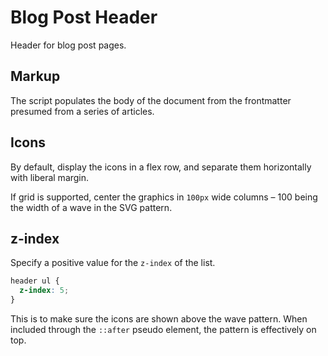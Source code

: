 # Blog Post Header

Header for blog post pages.

## Markup

The script populates the body of the document from the frontmatter presumed from a series of articles.

## Icons

By default, display the icons in a flex row, and separate them horizontally with liberal margin.

If grid is supported, center the graphics in `100px` wide columns – 100 being the width of a wave in the SVG pattern.

## z-index

Specify a positive value for the `z-index` of the list.

```css
header ul {
  z-index: 5;
}
```

This is to make sure the icons are shown above the wave pattern. When included through the `::after` pseudo element, the pattern is effectively on top.
